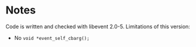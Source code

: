 # Notes
Code is written and checked with libevent 2.0-5.
Limitations of this version:
- No `void *event_self_cbarg();`

